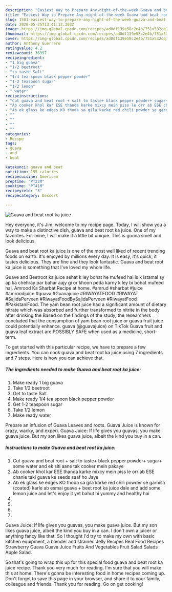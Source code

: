 ```yaml
---
description: "Easiest Way to Prepare Any-night-of-the-week Guava and beat root ka juice"
title: "Easiest Way to Prepare Any-night-of-the-week Guava and beat root ka juice"
slug: 1501-easiest-way-to-prepare-any-night-of-the-week-guava-and-beat-root-ka-juice
date: 2020-05-25T13:41:12.303Z
image: https://img-global.cpcdn.com/recipes/ad0df139e58c2e4b/751x532cq70/guava-and-beat-root-ka-juice-recipe-main-photo.jpg
thumbnail: https://img-global.cpcdn.com/recipes/ad0df139e58c2e4b/751x532cq70/guava-and-beat-root-ka-juice-recipe-main-photo.jpg
cover: https://img-global.cpcdn.com/recipes/ad0df139e58c2e4b/751x532cq70/guava-and-beat-root-ka-juice-recipe-main-photo.jpg
author: Anthony Guerrero
ratingvalue: 4.2
reviewcount: 36397
recipeingredient:
- "1 big guava"
- "1/2 beetroot"
- "to taste Salt"
- "1/4 tea spoon black pepper powder"
- "1-2 teaspoon sugar"
- "1/2 lemon"
- " water"
recipeinstructions:
- "Cut guava and beat root + salt to taste+ black pepper powder+ sugar+ some water and ek siti aane tak cooker mein pakaye"
- "Ab cooker khol kar ESE thanda karke mixcy mein piss le orr ab ESE chanle taki guava ke seeds saaf ho Jaye"
- "Ab ek glass ke edges KO thoda sa gila karke red chili powder se garnish (coated) karle ab esmai guava + beet root ka juice dale and add some lemon juice and let&#39;s enjoy it yet bahut hi yummy and healthy hai"
- ""
- ""
- ""
- ""
categories:
- Recipe
tags:
- guava
- and
- beat

katakunci: guava and beat 
nutrition: 155 calories
recipecuisine: American
preptime: "PT22M"
cooktime: "PT41M"
recipeyield: "3"
recipecategory: Dessert

---
```



![Guava and beat root ka juice](https://img-global.cpcdn.com/recipes/ad0df139e58c2e4b/751x532cq70/guava-and-beat-root-ka-juice-recipe-main-photo.jpg)

Hey everyone, it's Jim, welcome to my recipe page. Today, I will show you a way to make a distinctive dish, guava and beat root ka juice. One of my favorites. For mine, I will make it a little bit unique. This is gonna smell and look delicious.

Guava and beat root ka juice is one of the most well liked of recent trending foods on earth. It's enjoyed by millions every day. It is easy, it's quick, it tastes delicious. They are fine and they look fantastic. Guava and beat root ka juice is something that I've loved my whole life.

Guave and Beetroot ka juice sehat k ley bohat he mufeed hai is k istamal sy ap ka chehray par bahar aajy gi or khoon peda karny k ley bi bohat mufeed hai. Amrood Ka Sharbat Recipe at home. #amrud #sharbat #juice #amroodjuice #guava #Guavajuice #RIWAYATFOOD #RIWAYAT #SajidaPerveen #RiwayatFoodBySajidaPerveen #RiwayatFood #PakistaniFood. The yam bean root juice had a significant amount of dietary nitrate which was absorbed and further transformed to nitrite in the body after drinking the Based on the findings of the study, the researchers concluded that the consumption of yam bean root juice or guava fruit juice could potentially enhance. guava (@guavajuice) on TikTok Guava fruit and guava leaf extract are POSSIBLY SAFE when used as a medicine, short-term.


To get started with this particular recipe, we have to prepare a few ingredients. You can cook guava and beat root ka juice using 7 ingredients and 7 steps. Here is how you can achieve that.

<!--inarticleads1-->

##### The ingredients needed to make Guava and beat root ka juice:

1. Make ready 1 big guava
1. Take 1/2 beetroot
1. Get to taste Salt
1. Make ready 1/4 tea spoon black pepper powder
1. Get 1-2 teaspoon sugar
1. Take 1/2 lemon
1. Make ready  water


Prepare an infusion of Guava Leaves and roots. Guava Juice is known for crazy, wacky, and experi. Guava Juice: If life gives you guavas, you make guava juice. But my son likes guava juice, albeit the kind you buy in a can. 

<!--inarticleads2-->

##### Instructions to make Guava and beat root ka juice:

1. Cut guava and beat root + salt to taste+ black pepper powder+ sugar+ some water and ek siti aane tak cooker mein pakaye
1. Ab cooker khol kar ESE thanda karke mixcy mein piss le orr ab ESE chanle taki guava ke seeds saaf ho Jaye
1. Ab ek glass ke edges KO thoda sa gila karke red chili powder se garnish (coated) karle ab esmai guava + beet root ka juice dale and add some lemon juice and let&#39;s enjoy it yet bahut hi yummy and healthy hai
1. 
1. 
1. 
1. 


Guava Juice: If life gives you guavas, you make guava juice. But my son likes guava juice, albeit the kind you buy in a can. I don&#39;t own a juicer or anything fancy like that. So I thought I&#39;d try to make my own with basic kitchen equipment, a blender and strainer. Jelly Recipes Real Food Recipes Strawberry Guava Guava Juice Fruits And Vegetables Fruit Salad Salads Apple Salad. 

So that's going to wrap this up for this special food guava and beat root ka juice recipe. Thank you very much for reading. I'm sure that you will make this at home. There's gonna be interesting food in home recipes coming up. Don't forget to save this page in your browser, and share it to your family, colleague and friends. Thank you for reading. Go on get cooking!
